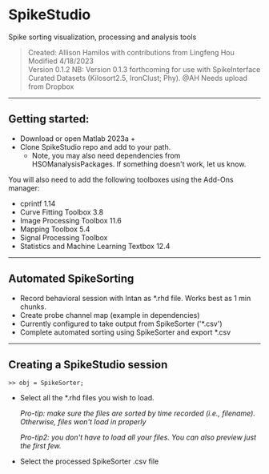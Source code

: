 # SpikeStudio
Spike sorting visualization, processing and analysis tools

> Created: Allison Hamilos with contributions from Lingfeng Hou<br>
> Modified 4/18/2023<br>
> Version 0.1.2
> NB: Version 0.1.3 forthcoming for use with SpikeInterface Curated Datasets (Kilosort2.5, IronClust; Phy). @AH Needs upload from Dropbox

-------------------------
## Getting started:

- Download or open Matlab 2023a + 
- Clone SpikeStudio repo and add to your path. 
    - Note, you may also need dependencies from HSOManalysisPackages. If something doesn't work, let us know.

You will also need to add the following toolboxes using the Add-Ons manager:

- cprintf 1.14
- Curve Fitting Toolbox 3.8
- Image Processing Toolbox 11.6
- Mapping Toolbox 5.4
- Signal Processing Toolbox
- Statistics and Machine Learning Textbox 12.4

--------------------------
## Automated SpikeSorting

- Record behavioral session with Intan as *.rhd file. Works best as 1 min chunks.
- Create probe channel map (example in dependencies)
- Currently configured to take output from SpikeSorter ('*.csv')
- Complete automated sorting using SpikeSorter and export *.csv

---------------------------
## Creating a SpikeStudio session

    >> obj = SpikeSorter;
    
- Select all the *.rhd files you wish to load. 

    <i> Pro-tip: make sure the files are sorted by time recorded (i.e., filename). Otherwise, files won't load in properly</i>
    
    <i> Pro-tip2: you don't have to load all your files. You can also preview just the first few.</i>
- Select the processed SpikeSorter .csv file
